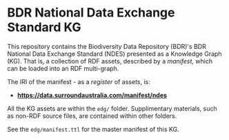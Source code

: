 # BDR National Data Exchange Standard KG
This repository contains the Biodiversity Data Repository (BDR)'s BDR National Data Exchange Standard (NDES) presented as a Knowledge Graph (KG). That is, a collection of RDF assets, described by a _manifest_, which can be loaded into an RDF multi-graph.

The IRI of the manifest - as a _register_ of assets, is:

* **<https://data.surroundaustralia.com/manifest/ndes>**

All the KG assets are within the `edg/` folder. Supplimentary materials, such as non-RDF source files, are contained within other folders.

See the `edg/manifest.ttl` for the master manifest of this KG.
